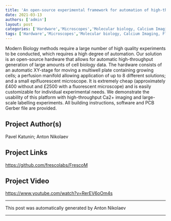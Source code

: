```yaml
---
title: 'An open-source experimental framework for automation of high-throughput cell biology experiments'
date: 2021-03-13
authors: ['admin']
layout: post
categories: ['Hardware','Microscopes','Molecular biology, Calcium Imaging, Fluorescence, Other']
tags: ['Hardware','Microscopes','Molecular biology, Calcium Imaging, Fluorescence, Other']
---
```

Modern Biology methods require a large number of high quality experiments to be conducted, which requires a high degree of automation. Our solution is an open-source hardware that allows for automatic high-throughput generation of large amounts of cell biology data. The hardware consists of an automatic XY-stage for moving a multiwell plate containing growing cells; a perfusion manifold allowing application of up to 8 different solutions; and a small epifluorescent microscope. It is extremely cheap (approximately £400 without and £2500 with a fluorescent microscope) and is easily customizable for individual experimental needs. We demonstrate the usability of this platform with high-throughput Ca2+ imaging and large-scale labelling experiments. All building instructions, software and PCB Gerber file are provided.
## Project Author(s)
Pavel Katunin; Anton Nikolaev
## Project Links
https://github.com/frescolabs/FrescoM
## Project Video
https://www.youtube.com/watch?v=RerEV6oOm4s
***
This post was automatically generated by
Anton Nikolaev
***
